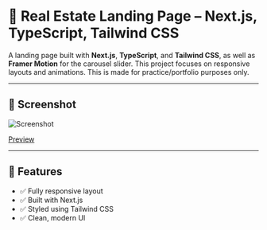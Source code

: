 # 📝 Real Estate Landing Page – Next.js, TypeScript, Tailwind CSS

A landing page built with **Next.js**, **TypeScript**, and **Tailwind CSS**, as well as **Framer Motion** for the carousel slider. This project focuses on responsive layouts and animations. This is made for practice/portfolio purposes only.

---

## 📸 Screenshot

![Screenshot](https://i.imgur.com/himIJuF.jpeg)

[Preview](https://peaceful-moonbeam-ff0524.netlify.app/)

---

## 🚀 Features

- ✅ Fully responsive layout
- ✅ Built with Next.js
- ✅ Styled using Tailwind CSS
- ✅ Clean, modern UI